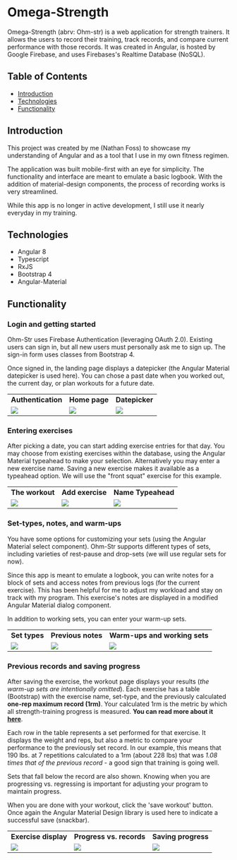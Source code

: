# Omega-Strength

Omega-Strength (abrv: Ohm-str) is a web application for strength trainers. It allows the users to record their training, track records, and compare current performance with those records. It was created in Angular, is hosted by Google Firebase, and uses Firebases's Realtime Database (NoSQL).

## Table of Contents
+ [Introduction](#introduction)
+ [Technologies](#technologies)
+ [Functionality](#functionality)

## Introduction

This project was created by me (Nathan Foss) to showcase my understanding of Angular and as a tool that I use in my own fitness regimen.

The application was built mobile-first with an eye for simplicity. The functionality and interface are meant to emulate a basic logbook. With the addition of material-design components, the process of recording works is very streamlined.

While this app is no longer in active development, I still use it nearly everyday in my training.

## Technologies

- Angular 8
- Typescript
- RxJS
- Bootstrap 4
- Angular-Material

## Functionality

### Login and getting started

Ohm-Str uses Firebase Authentication (leveraging OAuth 2.0). Existing users can sign in, but all new users must personally ask me to sign up. The sign-in form uses classes from Bootstrap 4. 

Once signed in, the landing page displays a datepicker (the Angular Material datepicker is used here). You can chose a past date when you worked out, the current day, or plan workouts for a future date.

<table>
  <tr>
    <td><strong> Authentication </strong></td>
    <td><strong> Home page </strong></td>
    <td><strong> Datepicker </strong></td>
  </tr>
  <tr>
    <td><img src="./src/assets/images/login.png" ></td>
    <td><img src="./src/assets/images/landing.png" ></td>
    <td><img src="./src/assets/images/landing_dp.png" ></td>
  </tr>
 </table>

 ### Entering exercises

After picking a date, you can start adding exercise entries for that day. You may choose from existing exercises within the database, using the Angular Material typeahead to make your selection. Alternatively you may enter a new exercise name. Saving a new exercise makes it available as a typeahead option. We will use the "front squat" exercise for this example.

<table>
  <tr>
    <td> <strong> The workout </strong> </td>
     <td><strong> Add exercise </strong> </td>
     <td><strong> Name Typeahead </strong></td>
  </tr>
  <tr>
    <td><img src="./src/assets/images/editworkout.png" ></td>
    <td><img src="./src/assets/images/editexercise.png" ></td>
    <td><img src="./src/assets/images/autofill.png" ></td>
  </tr>
 </table>

  ### Set-types, notes, and warm-ups

You have some options for customizing your sets (using the Angular Material select component). Ohm-Str supports different types of sets, including varieties of rest-pause and drop-sets (we will use regular sets for now). 

Since this app is meant to emulate a logbook, you can write notes for a block of sets and access notes from previous logs (for the current exercise). This has been helpful for me to adjust my workload and stay on track with my program. This exercise's notes are displayed in a modified Angular Material dialog component.

In addition to working sets, you can enter your warm-up sets. 

 <table>
  <tr>
	<td><strong> Set types </strong></td>
    <td><strong> Previous notes </strong></td>
     <td><strong> Warm-ups and working sets </strong></td>
  </tr>
  <tr>
	<td><img src="./src/assets/images/settypes.png" ></td>
	<td><img src="./src/assets/images/notes.png" ></td>
    <td><img src="./src/assets/images/sets.png" ></td>
  
  </tr>
 </table>

 ### Previous records and saving progress

After saving the exercise, the workout page displays your results (*the warm-up sets are intentionally omitted*). Each exercise has a table (Bootstrap) with the exercise name, set-type, and the previously calculated **one-rep maximum record (1rm)**. Your calculated 1rm is the metric by which all strength-training progress is measured. **You can read more about it [here](https://en.wikipedia.org/wiki/One-repetition_maximum)**.

Each row in the table represents a set performed for that exercise. It displays the weight and reps, but also a metric to compare your performance to the previously set record. In our example, this means that 190 lbs. at 7 repetitions calculated to a 1rm (about 228 lbs) that was *1.08 times that of the previous record* - a good sign that training is going well.

Sets that fall below the record are also shown. Knowing when you are progressing vs. regressing is important for adjusting your program to maintain progress.

When you are done with your workout, click the 'save workout' button. Once again the Angular Material Design library is used here to indicate a successful save (snackbar).

 <table>
  <tr>
	<td><strong> Exercise display </strong></td>
    <td><strong> Progress vs. records </strong></td>
     <td><strong> Saving progress </strong></td>
  </tr>
  <tr>
	<td><img src="./src/assets/images/recordview.png" ></td>
	<td><img src="./src/assets/images/lower_record.png" ></td>
    <td><img src="./src/assets/images/saved_workout.png" ></td>
  
  </tr>
 </table>
